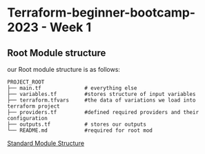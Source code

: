 # Terraform-beginner-bootcamp-2023 - Week 1
## Root Module structure 
our Root module structure is as follows:
```
PROJECT_ROOT
├── main.tf              # everything else
├── variables.tf         #stores structure of input variables
├── terraform.tfvars     #the data of variations we load into terraform project
├── providers.tf         #defined required providers and their configuration
├── outputs.tf           # stores our outputs
└── README.md            #required for root mod
```
[Standard Module Structure](https://developer.hashicorp.com/terraform/language/modules/develop/structure)
